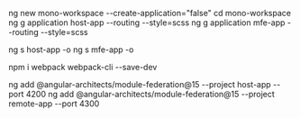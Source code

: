 ng new mono-workspace --create-application="false"
cd mono-workspace
ng g application host-app --routing --style=scss
ng g application mfe-app --routing --style=scss

ng s host-app -o
ng s mfe-app -o

npm i webpack webpack-cli --save-dev

ng add @angular-architects/module-federation@15 --project host-app --port 4200
ng add @angular-architects/module-federation@15 --project remote-app --port 4300